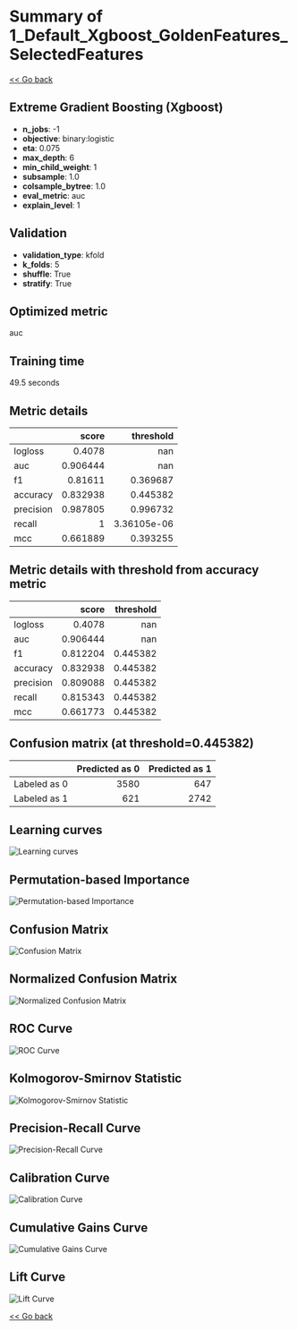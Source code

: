 # Summary of 1_Default_Xgboost_GoldenFeatures_SelectedFeatures

[<< Go back](../README.md)


## Extreme Gradient Boosting (Xgboost)
- **n_jobs**: -1
- **objective**: binary:logistic
- **eta**: 0.075
- **max_depth**: 6
- **min_child_weight**: 1
- **subsample**: 1.0
- **colsample_bytree**: 1.0
- **eval_metric**: auc
- **explain_level**: 1

## Validation
 - **validation_type**: kfold
 - **k_folds**: 5
 - **shuffle**: True
 - **stratify**: True

## Optimized metric
auc

## Training time

49.5 seconds

## Metric details
|           |    score |     threshold |
|:----------|---------:|--------------:|
| logloss   | 0.4078   | nan           |
| auc       | 0.906444 | nan           |
| f1        | 0.81611  |   0.369687    |
| accuracy  | 0.832938 |   0.445382    |
| precision | 0.987805 |   0.996732    |
| recall    | 1        |   3.36105e-06 |
| mcc       | 0.661889 |   0.393255    |


## Metric details with threshold from accuracy metric
|           |    score |   threshold |
|:----------|---------:|------------:|
| logloss   | 0.4078   |  nan        |
| auc       | 0.906444 |  nan        |
| f1        | 0.812204 |    0.445382 |
| accuracy  | 0.832938 |    0.445382 |
| precision | 0.809088 |    0.445382 |
| recall    | 0.815343 |    0.445382 |
| mcc       | 0.661773 |    0.445382 |


## Confusion matrix (at threshold=0.445382)
|              |   Predicted as 0 |   Predicted as 1 |
|:-------------|-----------------:|-----------------:|
| Labeled as 0 |             3580 |              647 |
| Labeled as 1 |              621 |             2742 |

## Learning curves
![Learning curves](learning_curves.png)

## Permutation-based Importance
![Permutation-based Importance](permutation_importance.png)
## Confusion Matrix

![Confusion Matrix](confusion_matrix.png)


## Normalized Confusion Matrix

![Normalized Confusion Matrix](confusion_matrix_normalized.png)


## ROC Curve

![ROC Curve](roc_curve.png)


## Kolmogorov-Smirnov Statistic

![Kolmogorov-Smirnov Statistic](ks_statistic.png)


## Precision-Recall Curve

![Precision-Recall Curve](precision_recall_curve.png)


## Calibration Curve

![Calibration Curve](calibration_curve_curve.png)


## Cumulative Gains Curve

![Cumulative Gains Curve](cumulative_gains_curve.png)


## Lift Curve

![Lift Curve](lift_curve.png)



[<< Go back](../README.md)
